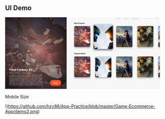 ## UI Demo
![Desktop Size](https://github.com/hzy86/App-Practice/blob/master/Game-Ecommerce-App/demo1.png)

Mobile Size

!(https://github.com/hzy86/App-Practice/blob/master/Game-Ecommerce-App/demo2.png)

